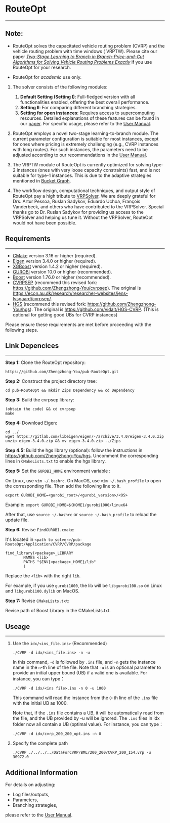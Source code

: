# RouteOpt

---

## Note:

- RouteOpt solves the capacitated vehicle routing problem (CVRP) and the vehicle routing problem with time windows (
  VRPTW). Please cite our paper [_Two-Stage Learning to Branch in Branch-Price-and-Cut
  Algorithms for Solving Vehicle Routing Problems
  Exactly_](https://www.researchgate.net/publication/374553305_Two-Stage_Learning_to_Branch_in_Branch-Price-and-Cut_Algorithms_for_Solving_Vehicle_Routing_Problems_Exactly)
  if you use RouteOpt for your research.

- RouteOpt for *academic* use only.

1. The solver consists of the following modules:
    1. **Default Setting (Setting I)**: Full-fledged version with all functionalities enabled, offering the best overall
       performance.
    2. **Setting II**: For comparing different branching strategies.
    3. **Setting for open instances**: Requires access to supercomputing resources. Detailed explanations of these
       features can be found in
       our [paper](https://www.researchgate.net/publication/374553305_Two-Stage_Learning_to_Branch_in_Branch-Price-and-Cut_Algorithms_for_Solving_Vehicle_Routing_Problems_Exactly).
       For specific usage, please refer to the [User Manual](https://github.com/Zhengzhong-You/RouteOpt-usermanual).

2. RouteOpt employs a novel two-stage learning-to-branch module. The current parameter configuration is suitable for
   most instances, except for ones where pricing is extremely challenging (e.g., CVRP instances with long routes). For
   such instances, the parameters need to be adjusted according to our recommendations in
   the [User Manual](https://github.com/Zhengzhong-You/RouteOpt-usermanual).

3. The VRPTW module of RouteOpt is currently optimized for solving type-2 instances (ones with very loose capacity
   constraints) fast, and is not suitable for type-1 instances. This is due to the adaptive strategies mentioned
   in [Bucket Graph](https://pubsonline.informs.org/doi/abs/10.1287/trsc.2020.0985).

4. The workflow design, computational techniques, and output style of RouteOpt pay a high tribute
   to [VRPSolver](https://vrpsolver.math.u-bordeaux.fr/). We are deeply grateful for Drs. Artur Pessoa, Ruslan Sadykov,
   Eduardo Uchoa, François Vanderbeck, and others who have contributed to the VRPSolver. Special thanks go to Dr. Ruslan
   Sadykov for providing us access to the VRPSolver and helping us tune it. Without the VRPSolver, RouteOpt would not
   have been possible.

## Requirements

---

- [CMake](https://cmake.org/download/) version 3.16 or higher (required).
- [Eigen](https://eigen.tuxfamily.org/index.php?title=Main_Page) version 3.4.0 or higher (required).
- [XGBoost](https://xgboost.readthedocs.io/en/latest/build.html) version 1.4.2 or higher (required).
- [GUROBI](https://www.gurobi.com/downloads/gurobi-software/) version 10.0 or higher (recommended).
- [Boost](https://www.boost.org/users/download/) version 1.76.0 or higher (recommended).
- [CVRPSEP](https://github.com/Zhengzhong-You/cvrpsep) (recommend this revised
  fork: https://github.com/Zhengzhong-You/cvrpsep). The original
  is https://econ.au.dk/research/researcher-websites/jens-lysgaard/cvrpsep/.
- [HGS](https://github.com/Zhengzhong-You/hgs) (recommend this revised fork: https://github.com/Zhengzhong-You/hgs). The
  original is https://github.com/vidalt/HGS-CVRP. (This is optional for getting good UBs for CVRP instances)

Please ensure these requirements are met before proceeding with the following steps.

## Link Depencices

---

**Step 1:** Clone the RouteOpt repository:

```
https://github.com/Zhengzhong-You/pub-RouteOpt.git
```

**Step 2:** Construct the project directory tree:

```
cd pub-RouteOpt && mkdir Zips Dependency && cd Dependency
```

**Step 3:** Build the cvrpsep library:

```
(obtain the code) && cd cvrpsep
make
```

**Step 4:** Download Eigen:

```
cd ../
wget https://gitlab.com/libeigen/eigen/-/archive/3.4.0/eigen-3.4.0.zip
unzip eigen-3.4.0.zip && mv eigen-3.4.0.zip ../Zips
```

**Step 4.5:** Build the hgs library (optional): follow the instructions in https://github.com/Zhengzhong-You/hgs.
Uncomment the corresponding lines in `CMakeLists.txt` to enable the hgs library.

**Step 5:** Set the `GUROBI_HOME` environment variable :

On Linux, use `vim ~/.bashrc`. On MacOS, use `vim ~/.bash_profile` to open the corresponding file. Then add the
following line to it.

```
export GUROBI_HOME=<gurobi_root>/<gurobi_version>/<OS>
```

Example: `export GUROBI_HOME=${HOME}/gurobi1000/linux64`

After that, use `source ~/.bashrc`
or `source ~/.bash_profile` to reload the update file.

**Step 6:** Revise `FindGUROBI.cmake`:

It's located in `<path to solver>/pub-RouteOpt/Application/CVRP/CVRP/package`

```
find_library(<package>_LIBRARY
        NAMES <lib>
        PATHS "$ENV{<package>_HOME}/lib"
        )
```

Replace the `<lib>` with the right `lib`.

For example, if you use `gurobi1000`, the lib will be `libgurobi100.so` on Linux and `libgurobi100.dylib` on MacOS.

**Step 7:** Revise `CMakeLists.txt`:

Revise path of Boost Library in the CMakeLists.txt.

## Useage

---

1. Use the `idx/<ins_file.ins>` (Recommended)

   ```
   ./CVRP -d idx/<ins_file.ins> -n -u
   ```

   In this command, `-d` is followed by `.ins` file, and `-n` gets the instance name in the `n`-th line of
   the file. Note that `-u` is an optional parameter to provide an initial upper bound (UB) if a valid one is available. For instance, you can type：

   ```
   ./CVRP -d idx/<ins file>.ins -n 0 -u 1000
   ```

   This command will read the instance from the `0`-th line of the `.ins` file with the initial UB as 1000.

   Note that, if the `.ins` file contains a UB, it will be automatically read from the file, and the UB provided by -u will
   be ignored. The `.ins` files in idx folder now all contain a UB (optimal value). For instance, you can type：

   ```
   ./CVRP -d idx/cvrp_200_200_opt.ins -n 0
   ```

2. Specify the complete path

   ```
   ./CVRP ./../../../DataForCVRP/BML/200_200/CVRP_200_154.vrp -u 30972.0
   ```

## Additional Information

For details on adjusting:

- Log files/outputs,
- Parameters,
- Branching strategies,

please refer to the [User Manual](https://github.com/Zhengzhong-You/RouteOpt-usermanual).
